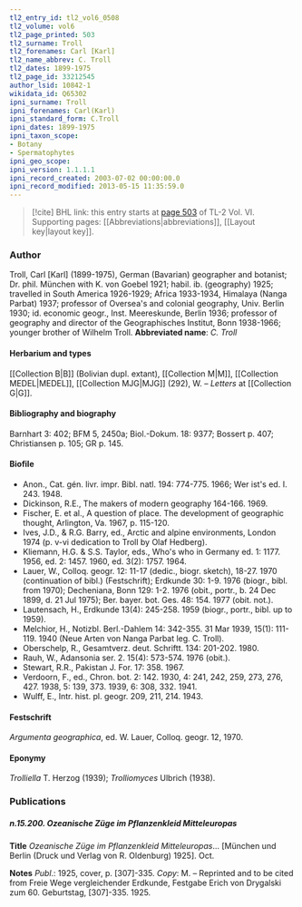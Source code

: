 ```yaml
---
tl2_entry_id: tl2_vol6_0508
tl2_volume: vol6
tl2_page_printed: 503
tl2_surname: Troll
tl2_forenames: Carl [Karl]
tl2_name_abbrev: C. Troll
tl2_dates: 1899-1975
tl2_page_id: 33212545
author_lsid: 10842-1
wikidata_id: Q65302
ipni_surname: Troll
ipni_forenames: Carl(Karl)
ipni_standard_form: C.Troll
ipni_dates: 1899-1975
ipni_taxon_scope: 
- Botany
- Spermatophytes
ipni_geo_scope: 
ipni_version: 1.1.1.1
ipni_record_created: 2003-07-02 00:00:00.0
ipni_record_modified: 2013-05-15 11:35:59.0
---
```



> [!cite] BHL link: this entry starts at [page 503](https://www.biodiversitylibrary.org/page/33212545) of TL-2 Vol. VI.
> Supporting pages: [[Abbreviations|abbreviations]], [[Layout key|layout key]].

### Author

Troll, Carl \[Karl\] (1899-1975), German (Bavarian) geographer and botanist; Dr. phil. München with K. von Goebel 1921; habil. ib. (geography) 1925; travelled in South America 1926-1929; Africa 1933-1934, Himalaya (Nanga Parbat) 1937; professor of Oversea's and colonial geography, Univ. Berlin 1930; id. economic geogr., Inst. Meereskunde, Berlin 1936; professor of geography and director of the Geographisches Institut, Bonn 1938-1966; younger brother of Wilhelm Troll. 
**Abbreviated name**: *C. Troll*

#### Herbarium and types

[[Collection B|B]] (Bolivian dupl. extant), [[Collection M|M]], [[Collection MEDEL|MEDEL]], [[Collection MJG|MJG]] (292), W. – *Letters* at [[Collection G|G]].

#### Bibliography and biography

Barnhart 3: 402; BFM 5, 2450a; Biol.-Dokum. 18: 9377; Bossert p. 407; Christiansen p. 105; GR p. 145.

#### Biofile

- Anon., Cat. gén. livr. impr. Bibl. natl. 194: 774-775. 1966; Wer ist's ed. I. 243. 1948.
- Dickinson, R.E., The makers of modern geography 164-166. 1969.
- Fischer, E. et al., A question of place. The development of geographic thought, Arlington, Va. 1967, p. 115-120.
- Ives, J.D., & R.G. Barry, ed., Arctic and alpine environments, London 1974 (p. v-vi dedication to Troll by Olaf Hedberg).
- Kliemann, H.G. & S.S. Taylor, eds., Who's who in Germany ed. 1: 1177. 1956, ed. 2: 1457. 1960, ed. 3(2): 1757. 1964.
- Lauer, W., Colloq. geogr. 12: 11-17 (dedic., biogr. sketch), 18-27. 1970 (continuation of bibl.) (Festschrift); Erdkunde 30: 1-9. 1976 (biogr., bibl. from 1970); Decheniana, Bonn 129: 1-2. 1976 (obit., portr., b. 24 Dec 1899, d. 21 Jul 1975); Ber. bayer. bot. Ges. 48: 154. 1977 (obit. not.).
- Lautensach, H., Erdkunde 13(4): 245-258. 1959 (biogr., portr., bibl. up to 1959).
- Melchior, H., Notizbl. Berl.-Dahlem 14: 342-355. 31 Mar 1939, 15(1): 111-119. 1940 (Neue Arten von Nanga Parbat leg. C. Troll).
- Oberschelp, R., Gesamtverz. deut. Schriftt. 134: 201-202. 1980.
- Rauh, W., Adansonia ser. 2. 15(4): 573-574. 1976 (obit.).
- Stewart, R.R., Pakistan J. For. 17: 358. 1967.
- Verdoorn, F., ed., Chron. bot. 2: 142. 1930, 4: 241, 242, 259, 273, 276, 427. 1938, 5: 139, 373. 1939, 6: 308, 332. 1941.
- Wulff, E., Intr. hist. pl. geogr. 209, 211, 214. 1943.

#### Festschrift

*Argumenta geographica*, ed. W. Lauer, Colloq. geogr. 12, 1970.

#### Eponymy

*Trolliella* T. Herzog (1939); *Trolliomyces* Ulbrich (1938).

### Publications

##### n.15.200. Ozeanische Züge im Pflanzenkleid Mitteleuropas

**Title**
*Ozeanische Züge im Pflanzenkleid Mitteleuropas*... \[München und Berlin (Druck und Verlag von R. Oldenburg) 1925\]. Oct.

**Notes**
*Publ*.: 1925, cover, p. \[307\]-335. *Copy*: M. – Reprinted and to be cited from Freie Wege vergleichender Erdkunde, Festgabe Erich von Drygalski zum 60. Geburtstag, \[307\]-335. 1925.

